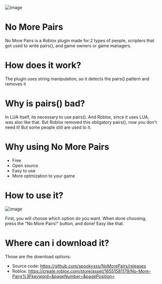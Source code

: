 ![image](https://i.ibb.co/xGBMLx3/Sem-t-tulo-13.png)
# No More Pairs
No More Pairs is a Roblox plugin made for 2 types of people, scripters that got used to write pairs(), and game owners or game managers.
# How does it work?
The plugin uses string manipulation, so it detects the pairs() pattern and removes it
# Why is pairs() bad?
In LUA itself, its necessary to use pairs(). And Roblox, since it uses LUA, was also like that. But Roblox removed this obligatory pairs(), now you don't need it! But some people still are used to it.
# Why using No More Pairs
- Free
- Open source
- Easy to use
- More optmization to your game
# How to use it?
![image](https://i.ibb.co/q5LfLck/image.png)

First, you will choose which option do you want. When done choosing, press the "No More Pairs!" button, and done! Easy like that.
# Where can i download it?
Those are the download options:
* Source code: https://github.com/spookysss/NoMorePairs/releases
* Roblox: https://create.roblox.com/store/asset/16551581179/No-More-Pairs%3Fkeyword=&pageNumber=&pagePosition=

